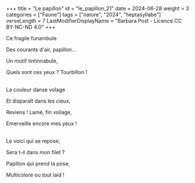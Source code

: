 +++
title = "Le papillon"
id = "le_papillon_21"
date = 2024-06-28
weight = 3
categories = ["Faune"]
tags = ["nature", "2024", "heptasyllabe"]
verseLength = 7
LastModifierDisplayName = "Barbara Post - Licence CC BY-NC-ND 4.0"
+++

Ce fragile funambule

Des courants d'air, papillon...

Un motif tintinnabule,

Quels sont ces yeux ? Tourbillon !

 \
La couleur danse volage

Et disparaît dans les cieux.

Reviens ! Lamé, fin voilage,

Emerveille encore mes yeux !

 \
Le voici qui se repose,

Sera t-il dans mon filet ?

Papillon qui prend la pose,

Multicolore ou tout laid !
